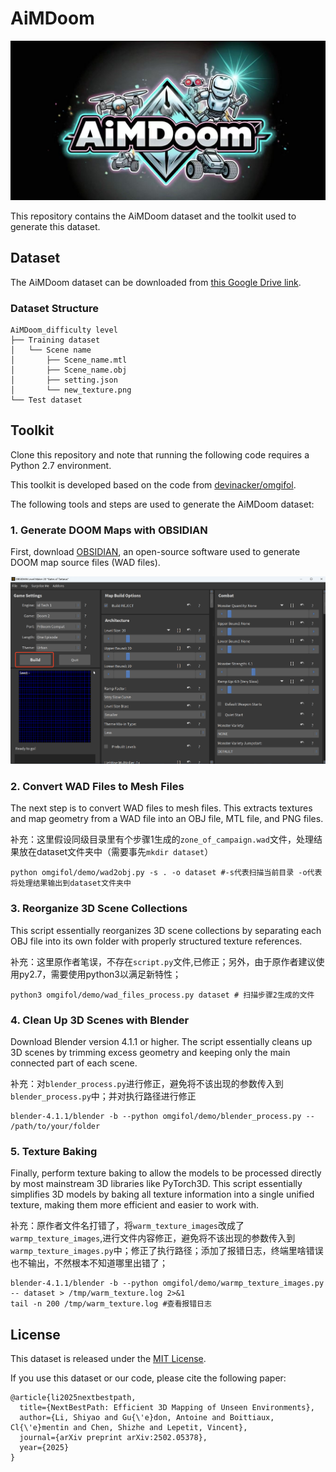 # AiMDoom

![Logo](img/logo.jpg)

This repository contains the AiMDoom dataset and the toolkit used to generate this dataset.

## Dataset

The AiMDoom dataset can be downloaded from [this Google Drive link](https://drive.google.com/drive/folders/1fwhCrxmrJnpdK-egawoX2OYHUxnxAwr-?usp=sharing).

### Dataset Structure

```
AiMDoom_difficulty level
├── Training dataset
│   └── Scene name
│       ├── Scene_name.mtl
│       ├── Scene_name.obj
│       ├── setting.json
│       └── new_texture.png
└── Test dataset
```

## Toolkit

Clone this repository and note that running the following code requires a Python 2.7 environment.

This toolkit is developed based on the code from [devinacker/omgifol](https://github.com/devinacker/omgifol).

The following tools and steps are used to generate the AiMDoom dataset:

### 1. Generate DOOM Maps with OBSIDIAN

First, download [OBSIDIAN](https://obsidian-level-maker.github.io/), an open-source software used to generate DOOM map source files (WAD files).

![Select your desired settings and click Build](img/obsidian.png)

### 2. Convert WAD Files to Mesh Files

The next step is to convert WAD files to mesh files. This extracts textures and map geometry from a WAD file into an OBJ file, MTL file, and PNG files.

补充：这里假设同级目录里有个步骤1生成的`zone_of_campaign.wad`文件，处理结果放在dataset文件夹中（需要事先`mkdir dataset`）

```
python omgifol/demo/wad2obj.py -s . -o dataset #-s代表扫描当前目录 -o代表将处理结果输出到dataset文件夹中
```

### 3. Reorganize 3D Scene Collections

This script essentially reorganizes 3D scene collections by separating each OBJ file into its own folder with properly structured texture references.

补充：这里原作者笔误，不存在`script.py`文件,已修正；另外，由于原作者建议使用py2.7，需要使用python3以满足新特性；

```
python3 omgifol/demo/wad_files_process.py dataset # 扫描步骤2生成的文件
```

### 4. Clean Up 3D Scenes with Blender

Download Blender version 4.1.1 or higher. The script essentially cleans up 3D scenes by trimming excess geometry and keeping only the main connected part of each scene.

补充：对`blender_process.py`进行修正，避免将不该出现的参数传入到`blender_process.py`中；并对执行路径进行修正

```
blender-4.1.1/blender -b --python omgifol/demo/blender_process.py -- /path/to/your/folder
```

### 5. Texture Baking

Finally, perform texture baking to allow the models to be processed directly by most mainstream 3D libraries like PyTorch3D. This script essentially simplifies 3D models by baking all texture information into a single unified texture, making them more efficient and easier to work with.

补充：原作者文件名打错了，将`warm_texture_images`改成了`warmp_texture_images`,进行文件内容修正，避免将不该出现的参数传入到`warmp_texture_images.py`中；修正了执行路径；添加了报错日志，终端里啥错误也不输出，不然根本不知道哪里出错了；

```
blender-4.1.1/blender -b --python omgifol/demo/warmp_texture_images.py -- dataset > /tmp/warm_texture.log 2>&1
tail -n 200 /tmp/warm_texture.log #查看报错日志
```

## License
This dataset is released under the [MIT License](LICENSE).

If you use this dataset or our code, please cite the following paper:

```
@article{li2025nextbestpath,
  title={NextBestPath: Efficient 3D Mapping of Unseen Environments},
  author={Li, Shiyao and Gu{\'e}don, Antoine and Boittiaux, Cl{\'e}mentin and Chen, Shizhe and Lepetit, Vincent},
  journal={arXiv preprint arXiv:2502.05378},
  year={2025}
}
```
